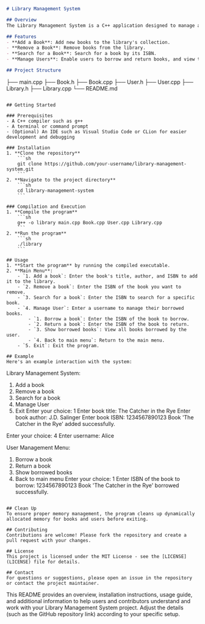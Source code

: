 

```markdown
# Library Management System

## Overview
The Library Management System is a C++ application designed to manage a library's book collection and its users. It allows for adding and removing books, managing user accounts, and enabling users to borrow and return books.

## Features
- **Add a Book**: Add new books to the library's collection.
- **Remove a Book**: Remove books from the library.
- **Search for a Book**: Search for a book by its ISBN.
- **Manage Users**: Enable users to borrow and return books, and view their borrowed books.

## Project Structure
```
├── main.cpp
├── Book.h
├── Book.cpp
├── User.h
├── User.cpp
├── Library.h
├── Library.cpp
└── README.md
```

## Getting Started

### Prerequisites
- A C++ compiler such as g++
- A terminal or command prompt
- (Optional) An IDE such as Visual Studio Code or CLion for easier development and debugging

### Installation
1. **Clone the repository**
    ```sh
    git clone https://github.com/your-username/library-management-system.git
    ```
2. **Navigate to the project directory**
    ```sh
    cd library-management-system
    ```

### Compilation and Execution
1. **Compile the program**
    ```sh
    g++ -o library main.cpp Book.cpp User.cpp Library.cpp
    ```
2. **Run the program**
    ```sh
    ./library
    ```

## Usage
1. **Start the program** by running the compiled executable.
2. **Main Menu**: 
    - `1. Add a book`: Enter the book's title, author, and ISBN to add it to the library.
    - `2. Remove a book`: Enter the ISBN of the book you want to remove.
    - `3. Search for a book`: Enter the ISBN to search for a specific book.
    - `4. Manage User`: Enter a username to manage their borrowed books.
        - `1. Borrow a book`: Enter the ISBN of the book to borrow.
        - `2. Return a book`: Enter the ISBN of the book to return.
        - `3. Show borrowed books`: View all books borrowed by the user.
        - `4. Back to main menu`: Return to the main menu.
    - `5. Exit`: Exit the program.

## Example
Here's an example interaction with the system:
```
Library Management System:
1. Add a book
2. Remove a book
3. Search for a book
4. Manage User
5. Exit
Enter your choice: 1
Enter book title: The Catcher in the Rye
Enter book author: J.D. Salinger
Enter book ISBN: 1234567890123
Book 'The Catcher in the Rye' added successfully.

Enter your choice: 4
Enter username: Alice

User Management Menu:
1. Borrow a book
2. Return a book
3. Show borrowed books
4. Back to main menu
Enter your choice: 1
Enter ISBN of the book to borrow: 1234567890123
Book 'The Catcher in the Rye' borrowed successfully.
```

## Clean Up
To ensure proper memory management, the program cleans up dynamically allocated memory for books and users before exiting.

## Contributing
Contributions are welcome! Please fork the repository and create a pull request with your changes.

## License
This project is licensed under the MIT License - see the [LICENSE](LICENSE) file for details.

## Contact
For questions or suggestions, please open an issue in the repository or contact the project maintainer.

```

This README provides an overview, installation instructions, usage guide, and additional information to help users and contributors understand and work with your Library Management System project. Adjust the details (such as the GitHub repository link) according to your specific setup.
